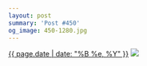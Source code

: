 ```yaml
---
layout: post
summary: 'Post #450'
og_image: 450-1280.jpg
---
```


<p>
  <time><a href="/450">{{ page.date | date: "%B %e, %Y" }}</a></time>
  <a href="/450"><img src="{{ site.assets_url }}/450-640.jpg" srcset="{{ site.assets_url }}/450-1280.jpg 1280w, {{ site.assets_url }}/450-960.jpg 960w, {{ site.assets_url }}/450-640.jpg 640w, {{ site.assets_url }}/450-320.jpg 320w" sizes="(min-width: 700px) 50vw, calc(100vw - 2rem)" /></a>
</p>
